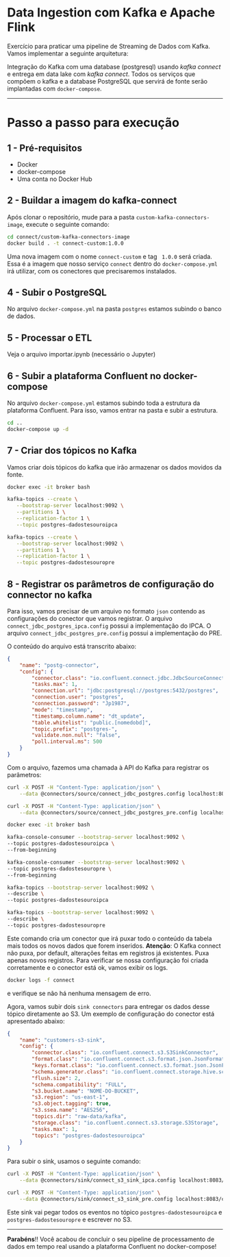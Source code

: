 # Data Ingestion com Kafka e Apache Flink

Exercício para praticar uma pipeline de Streaming de Dados com Kafka. Vamos implementar a seguinte arquitetura:

Integração do Kafka com uma database (postgresql) usando *kafka connect* e entrega em data lake com *kafka connect*. Todos os serviços que compõem o kafka e a database PostgreSQL que servirá de fonte serão implantadas com `docker-compose`.

---

# Passo a passo para execução

## 1 - Pré-requisitos

- Docker
- docker-compose
- Uma conta no Docker Hub

## 2 - Buildar a imagem do kafka-connect
Após clonar o repositório, mude para a pasta `custom-kafka-connectors-image`, execute o seguinte comando:

```bash
cd connect/custom-kafka-connectors-image
docker build . -t connect-custom:1.0.0
```
Uma nova imagem com o nome `connect-custom` e tag ` 1.0.0` será criada. Essa é a imagem que nosso serviço `connect` dentro do `docker-compose.yml` irá utilizar, com os conectores que precisaremos instalados.

## 4 - Subir o PostgreSQL

No arquivo `docker-compose.yml` na pasta `postgres` estamos subindo o banco de dados.

## 5 - Processar o ETL

Veja o arquivo importar.ipynb (necessário o Jupyter)

## 6 - Subir a plataforma Confluent no docker-compose

No arquivo `docker-compose.yml` estamos subindo toda a estrutura da plataforma Confluent. Para isso, vamos entrar na pasta e subir a estrutura.

```bash
cd ..
docker-compose up -d
```

## 7 - Criar dos tópicos no Kafka

Vamos criar dois tópicos do kafka que irão armazenar os dados movidos da fonte.

```bash
docker exec -it broker bash

kafka-topics --create \
   --bootstrap-server localhost:9092 \
   --partitions 1 \
   --replication-factor 1 \
   --topic postgres-dadostesouroipca

kafka-topics --create \
   --bootstrap-server localhost:9092 \
   --partitions 1 \
   --replication-factor 1 \
   --topic postgres-dadostesouropre
```

## 8 - Registrar os parâmetros de configuração do connector no kafka

Para isso, vamos precisar de um arquivo no formato `json` contendo as configurações do conector que vamos registrar. 
O arquivo `connect_jdbc_postgres_ipca.config` possui a implementação do IPCA.
O arquivo `connect_jdbc_postgres_pre.config` possui a implementação do PRE.

 O conteúdo do arquivo está transcrito abaixo:

```json
{
    "name": "postg-connector",
    "config": {
        "connector.class": "io.confluent.connect.jdbc.JdbcSourceConnector",
        "tasks.max": 1,    
        "connection.url": "jdbc:postgresql://postgres:5432/postgres",
        "connection.user": "postgres",
        "connection.password": "Jp1987",
        "mode": "timestamp",
        "timestamp.column.name": "dt_update",
        "table.whitelist": "public.[nomedobd]",
        "topic.prefix": "postgres-",
        "validate.non.null": "false",
        "poll.interval.ms": 500
    }
}
```

Com o arquivo, fazemos uma chamada à API do Kafka para registrar os parâmetros:

```bash
curl -X POST -H "Content-Type: application/json" \
    --data @connectors/source/connect_jdbc_postgres.config localhost:8083/connectors

curl -X POST -H "Content-Type: application/json" \
    --data @connectors/source/connect_jdbc_postgres_pre.config localhost:8083/connectors
```

```bash
docker exec -it broker bash

kafka-console-consumer --bootstrap-server localhost:9092 \
--topic postgres-dadostesouroipca \
--from-beginning

kafka-console-consumer --bootstrap-server localhost:9092 \
--topic postgres-dadostesouropre \
--from-beginning

kafka-topics --bootstrap-server localhost:9092 \
--describe \
--topic postgres-dadostesouroipca

kafka-topics --bootstrap-server localhost:9092 \
--describe \
--topic postgres-dadostesouropre
```


Este comando cria um conector que irá puxar todo o conteúdo da tabela mais todos os novos dados que forem inseridos. **Atenção**: O Kafka connect não puxa, por default, alterações feitas em registros já existentes. Puxa apenas novos registros. Para verificar se nossa configuração foi criada corretamente e o conector está ok, vamos exibir os logs.

```bash
docker logs -f connect
```

e verifique se não há nenhuma mensagem de erro. 

Agora, vamos subir dois `sink connectors` para entregar os dados desse tópico diretamente ao S3. Um exemplo de configuração do conector está apresentado abaixo:

```json
{
    "name": "customers-s3-sink",
    "config": {
        "connector.class": "io.confluent.connect.s3.S3SinkConnector",
        "format.class": "io.confluent.connect.s3.format.json.JsonFormat",
        "keys.format.class": "io.confluent.connect.s3.format.json.JsonFormat",
        "schema.generator.class": "io.confluent.connect.storage.hive.schema.DefaultSchemaGenerator",
        "flush.size": 2,
        "schema.compatibility": "FULL",
        "s3.bucket.name": "NOME-DO-BUCKET",
        "s3.region": "us-east-1",
        "s3.object.tagging": true,
        "s3.ssea.name": "AES256",
        "topics.dir": "raw-data/kafka",
        "storage.class": "io.confluent.connect.s3.storage.S3Storage",
        "tasks.max": 1,
        "topics": "postgres-dadostesouroipca"
    }
}
```

Para subir o sink, usamos o seguinte comando:

```bash
curl -X POST -H "Content-Type: application/json" \
    --data @connectors/sink/connect_s3_sink_ipca.config localhost:8083/connectors

curl -X POST -H "Content-Type: application/json" \
    --data @connectors/sink/connect_s3_sink_pre.config localhost:8083/connectors
```

Este sink vai pegar todos os eventos no tópico `postgres-dadostesouroipca` e `postgres-dadostesouropre` e escrever no S3.

---

**Parabéns**!! Você acabou de concluir o seu pipeline de processamento de dados em tempo real usando a plataforma Confluent no docker-compose!